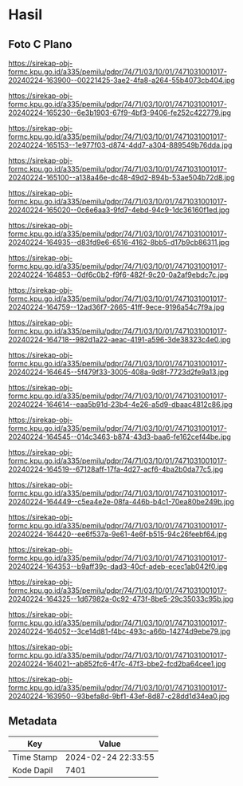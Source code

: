 # Hasil

## Foto C Plano

https://sirekap-obj-formc.kpu.go.id/a335/pemilu/pdpr/74/71/03/10/01/7471031001017-20240224-163900--00221425-3ae2-4fa8-a264-55b4073cb404.jpg

https://sirekap-obj-formc.kpu.go.id/a335/pemilu/pdpr/74/71/03/10/01/7471031001017-20240224-165230--6e3b1903-67f9-4bf3-9406-fe252c422779.jpg

https://sirekap-obj-formc.kpu.go.id/a335/pemilu/pdpr/74/71/03/10/01/7471031001017-20240224-165153--1e977f03-d874-4dd7-a304-889549b76dda.jpg

https://sirekap-obj-formc.kpu.go.id/a335/pemilu/pdpr/74/71/03/10/01/7471031001017-20240224-165100--a138a46e-dc48-49d2-894b-53ae504b72d8.jpg

https://sirekap-obj-formc.kpu.go.id/a335/pemilu/pdpr/74/71/03/10/01/7471031001017-20240224-165020--0c6e6aa3-9fd7-4ebd-94c9-1dc36160f1ed.jpg

https://sirekap-obj-formc.kpu.go.id/a335/pemilu/pdpr/74/71/03/10/01/7471031001017-20240224-164935--d83fd9e6-6516-4162-8bb5-d17b9cb86311.jpg

https://sirekap-obj-formc.kpu.go.id/a335/pemilu/pdpr/74/71/03/10/01/7471031001017-20240224-164853--0df6c0b2-f9f6-482f-9c20-0a2af9ebdc7c.jpg

https://sirekap-obj-formc.kpu.go.id/a335/pemilu/pdpr/74/71/03/10/01/7471031001017-20240224-164759--12ad36f7-2665-41ff-9ece-9196a54c7f9a.jpg

https://sirekap-obj-formc.kpu.go.id/a335/pemilu/pdpr/74/71/03/10/01/7471031001017-20240224-164718--982d1a22-aeac-4191-a596-3de38323c4e0.jpg

https://sirekap-obj-formc.kpu.go.id/a335/pemilu/pdpr/74/71/03/10/01/7471031001017-20240224-164645--5f479f33-3005-408a-9d8f-7723d2fe9a13.jpg

https://sirekap-obj-formc.kpu.go.id/a335/pemilu/pdpr/74/71/03/10/01/7471031001017-20240224-164614--eaa5b91d-23b4-4e26-a5d9-dbaac4812c86.jpg

https://sirekap-obj-formc.kpu.go.id/a335/pemilu/pdpr/74/71/03/10/01/7471031001017-20240224-164545--014c3463-b874-43d3-baa6-fe162cef44be.jpg

https://sirekap-obj-formc.kpu.go.id/a335/pemilu/pdpr/74/71/03/10/01/7471031001017-20240224-164519--67128aff-17fa-4d27-acf6-4ba2b0da77c5.jpg

https://sirekap-obj-formc.kpu.go.id/a335/pemilu/pdpr/74/71/03/10/01/7471031001017-20240224-164449--c5ea4e2e-08fa-446b-b4c1-70ea80be249b.jpg

https://sirekap-obj-formc.kpu.go.id/a335/pemilu/pdpr/74/71/03/10/01/7471031001017-20240224-164420--ee6f537a-9e61-4e6f-b515-94c26feebf64.jpg

https://sirekap-obj-formc.kpu.go.id/a335/pemilu/pdpr/74/71/03/10/01/7471031001017-20240224-164353--b9aff39c-dad3-40cf-adeb-ecec1ab042f0.jpg

https://sirekap-obj-formc.kpu.go.id/a335/pemilu/pdpr/74/71/03/10/01/7471031001017-20240224-164325--1d67982a-0c92-473f-8be5-29c35033c95b.jpg

https://sirekap-obj-formc.kpu.go.id/a335/pemilu/pdpr/74/71/03/10/01/7471031001017-20240224-164052--3ce14d81-f4bc-493c-a66b-14274d9ebe79.jpg

https://sirekap-obj-formc.kpu.go.id/a335/pemilu/pdpr/74/71/03/10/01/7471031001017-20240224-164021--ab852fc6-4f7c-47f3-bbe2-fcd2ba64cee1.jpg

https://sirekap-obj-formc.kpu.go.id/a335/pemilu/pdpr/74/71/03/10/01/7471031001017-20240224-163950--93befa8d-9bf1-43ef-8d87-c28dd1d34ea0.jpg


## Metadata

| Key        | Value               |
| ---------- | ------------------- |
| Time Stamp | 2024-02-24 22:33:55 |
| Kode Dapil | 7401                |



